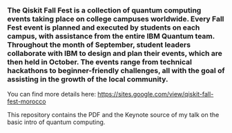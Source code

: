 ### The Qiskit Fall Fest is a collection of quantum computing events taking place on college campuses worldwide. Every Fall Fest event is planned and executed by students on each campus, with assistance from the entire IBM Quantum team. Throughout the month of September, student leaders collaborate with IBM to design and plan their events, which are then held in October. The events range from technical hackathons to beginner-friendly challenges, all with the goal of assisting in the growth of the local community.

You can find more details here: https://sites.google.com/view/qiskit-fall-fest-morocco


This repository contains the PDF and the Keynote source of my talk on the basic intro of quantum computing.  
